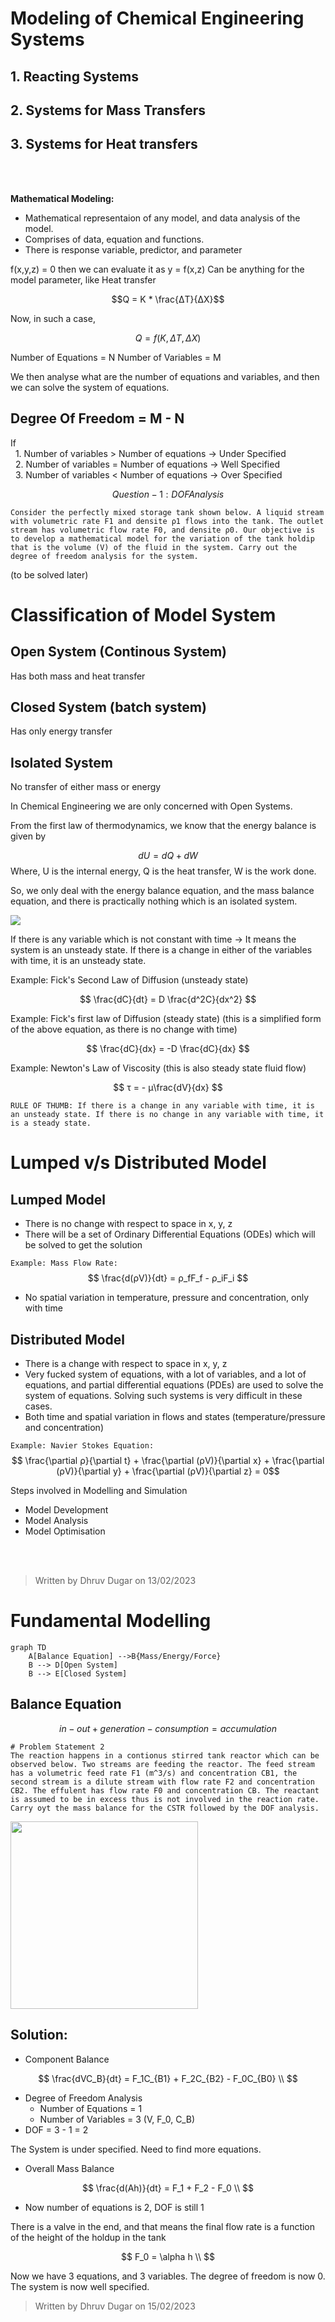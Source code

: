# Modeling of Chemical Engineering Systems

## 1. Reacting Systems
## 2. Systems for Mass Transfers
## 3. Systems for Heat transfers
<br><br>

<strong>Mathematical Modeling:</strong> 
- Mathematical representaion of any model, and data analysis of the model.
- Comprises of data, equation and functions.
- There is response variable, predictor, and parameter


f(x,y,z) = 0 then we can evaluate it as y  = f(x,z)
Can be anything for the model parameter, like Heat transfer


$$Q = K * \frac{ΔT}{ΔX}$$

Now, in such a case, 

$$Q = f(K,ΔT,ΔX)$$

Number of Equations = N
Number of Variables = M

We then analyse what are the number of equations and variables, and then we can solve the system of equations.

## Degree Of Freedom = M - N

If <br>
&nbsp; 1. Number of variables > Number of equations -> Under Specified <br>
&nbsp; 2. Number of variables = Number of equations -> Well Specified <br>
&nbsp; 3. Number of variables < Number of equations -> Over Specified <br>

$$ Question - 1:  DOF Analysis$$


```
Consider the perfectly mixed storage tank shown below. A liquid stream with volumetric rate F1 and densite ρ1 flows into the tank. The outlet stream has volumetric flow rate F0, and densite ρ0. Our objective is to develop a mathematical model for the variation of the tank holdip that is the volume (V) of the fluid in the system. Carry out the degree of freedom analysis for the system.
```

(to be solved later)


# Classification of Model System

## Open System (Continous System)
 Has both mass and heat transfer

## Closed System (batch system)
Has only energy transfer
## Isolated System
No transfer of either mass or energy

In Chemical Engineering we are only concerned with Open Systems.

From the first law of thermodynamics, we know that the energy balance is given by

$$ dU = dQ + dW $$
Where, U is the internal energy, Q is the heat transfer, W is the work done.

So, we only deal with the energy balance equation, and the mass balance equation, and there is practically nothing which is an isolated system.


![](../Notes%20Assets/IMG_2658.jpeg)

If there is any variable which is not constant with time -> It means the system is an unsteady state. If there is a change in either of the variables with time, it is an unsteady state.

Example: Fick's Second Law of Diffusion (unsteady state)

$$ \frac{dC}{dt} = D \frac{d^2C}{dx^2} $$

Example: Fick's first law of Diffusion (steady state) 
(this is a simplified form of the above equation, as there is no change with time)

$$ \frac{dC}{dx} = -D \frac{dC}{dx} $$


Example: Newton's Law of Viscosity (this is also steady state fluid flow)

$$ τ = - μ\frac{dV}{dx} $$


` RULE OF THUMB: If there is a change in any variable with time, it is an unsteady state. If there is no change in any variable with time, it is a steady state. `


# Lumped v/s Distributed Model

## Lumped Model

 - There is no change with respect to space in x, y, z
- There will be a set of Ordinary Differential Equations (ODEs) which will be solved to get the solution


`Example: Mass Flow Rate: `
$$ \frac{d(ρV)}{dt} = ρ_fF_f - ρ_iF_i $$

- No spatial variation in temperature, pressure and concentration, only with time

## Distributed Model

- There is a change with respect to space in x, y, z
- Very fucked system of equations, with a lot of variables, and a lot of equations, and partial differential equations (PDEs) are used to solve the system of equations. Solving such systems is very difficult in these cases.
- Both time and spatial variation in flows and states (temperature/pressure and concentration)


` Example: Navier Stokes Equation: `
$$ \frac{\partial ρ}{\partial t} + \frac{\partial (ρV)}{\partial x}  + \frac{\partial (ρV)}{\partial y} + \frac{\partial (ρV)}{\partial z} = 0$$

Steps involved in Modelling and Simulation

- Model Development
- Model Analysis
- Model Optimisation

<br><br>

> Written by Dhruv Dugar on 13/02/2023

# Fundamental Modelling

```mermaid
graph TD
    A[Balance Equation] -->B{Mass/Energy/Force}
    B --> D[Open System]
    B --> E[Closed System]
```

## Balance Equation

$$ in - out + generation - consumption = accumulation $$

```
# Problem Statement 2
The reaction happens in a contionus stirred tank reactor which can be observed below. Two streams are feeding the reactor. The feed stream has a volumetric feed rate F1 (m^3/s) and concentration CB1, the second stream is a dilute stream with flow rate F2 and concentration CB2. The effulent has flow rate F0 and concentration CB. The reactant is assumed to be in excess thus is not involved in the reaction rate. Carry oyt the mass balance for the CSTR followed by the DOF analysis.
```
<img src = "../Notes%20Assets/IMG_2690.jpeg" height = 300px, width = 300px>

## Solution: 

- Component Balance 

$$
\frac{dVC_B}{dt} = F_1C_{B1} + F_2C_{B2} - F_0C_{B0} \\
$$
- Degree of Freedom Analysis
    - Number of Equations = 1
    - Number of Variables = 3 (V, F_0, C_B)
- DOF = 3 - 1 = 2

The System is under specified.
Need to find more equations.


- Overall Mass Balance

$$
\frac{d(Ah)}{dt} = F_1 + F_2 - F_0 \\
$$

- Now number of equations is 2, DOF is still 1

There is a valve in the end, and that means the final flow rate is a function of the height of the holdup in the tank


$$
F_0 = \alpha h \\
$$

Now we have 3 equations, and 3 variables. The degree of freedom is now 0. The system is now well specified.






> Written by Dhruv Dugar on 15/02/2023